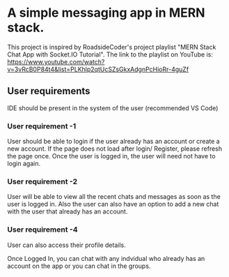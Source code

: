 # A simple messaging app in MERN stack.
This project is inspired by RoadsideCoder's project playlist "MERN Stack Chat App with Socket.IO Tutorial".
The link to the playlist on YouTube is:
https://www.youtube.com/watch?v=3vRcB0P84t4&list=PLKhlp2qtUcSZsGkxAdgnPcHioRr-4guZf

## User requirements
IDE should be present in the system of the user (recommended VS Code)

### User requirement -1 
User should be able to login if the user already has an account or create a new account. If the page does not load after login/ Register, please refresh the page once. Once the user is logged in, the user will need not have to login again.

### User requirement -2
User will be able to view all the recent chats and messages as soon as the user is logged in. Also the user can also have an option to add a new chat with the user that already has an account.

### User requirement -4
User can also access their profile details.


Once Logged In, you can chat with any indvidual who already has an account on the app or you can chat in the groups.







